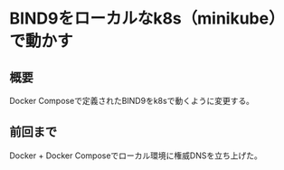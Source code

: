 # BIND9をローカルなk8s（minikube）で動かす

## 概要

Docker Composeで定義されたBIND9をk8sで動くように変更する。

## 前回まで

Docker + Docker Composeでローカル環境に権威DNSを立ち上げた。  

